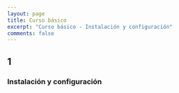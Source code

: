 ```yaml
---
layout: page
title: Curso básico
excerpt: "Curso básico - Instalación y configuración"
comments: false
---
```


## 1

### Instalación y configuración


